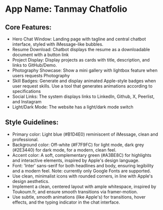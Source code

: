 # **App Name**: Tanmay Chatfolio

## Core Features:

- Hero Chat Window: Landing page with tagline and central chatbot interface, styled with iMessage-like bubbles.
- Resume Download: Chatbot displays the resume as a downloadable document with a button link
- Project Display: Display projects as cards with title, description, and links to GitHub/Demo.
- Photography Showcase: Show a mini gallery with lightbox feature when users requests Photography
- Skill Badges: Generate and display animated Apple-style badges when user request skills. Use a tool that generates animations according to specifications
- Social Links: The system displays links to LinkedIn, Github, X, Peerlist, and Instagram
- Light/Dark Mode: The website has a light/dark mode switch

## Style Guidelines:

- Primary color: Light blue (#B1D4E0) reminiscent of iMessage, clean and professional.
- Background color: Off-white (#F7F9FC) for light mode, dark grey (#2E3440) for dark mode, for a modern, clean feel.
- Accent color: A soft, complementary green (#A3BE8C) for highlights and interactive elements, inspired by Apple's design language.
- Font: 'Inter' sans-serif for both headlines and body, ensuring legibility and a modern feel. Note: currently only Google Fonts are supported.
- Use clean, minimalist icons with rounded corners, in line with Apple's design aesthetics.
- Implement a clean, centered layout with ample whitespace, inspired by Toukoum.fr, and ensure smooth transitions via framer-motion.
- Use subtle, smooth animations (like Apple's) for transitions, hover effects, and the typing indicator in the chat interface.